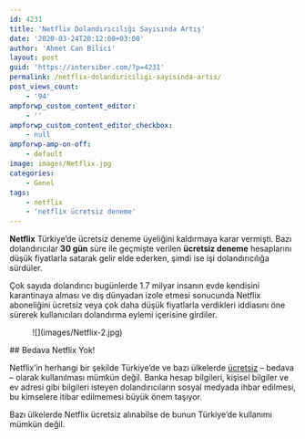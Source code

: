 ```yaml
---
id: 4231
title: 'Netflix Dolandırıcılığı Sayısında Artış'
date: '2020-03-24T20:12:00+03:00'
author: 'Ahmet Can Bilici'
layout: post
guid: 'https://intersiber.com/?p=4231'
permalink: /netflix-dolandiriciligi-sayisinda-artis/
post_views_count:
    - '94'
ampforwp_custom_content_editor:
    - ''
ampforwp_custom_content_editor_checkbox:
    - null
ampforwp-amp-on-off:
    - default
image: images/Netflix.jpg
categories:
    - Genel
tags:
    - netflix
    - 'netflix ücretsiz deneme'
---
```


**Netflix** Türkiye’de ücretsiz deneme üyeliğini kaldırmaya karar vermişti. Bazı dolandırıcılar **30 gün** süre ile geçmişte verilen **ücretsiz deneme** hesaplarını düşük fiyatlarla satarak gelir elde ederken, şimdi ise işi dolandırıcılığa sürdüler.

Çok sayıda dolandırıcı bugünlerde 1.7 milyar insanın evde kendisini karantinaya alması ve dış dünyadan izole etmesi sonucunda Netflix aboneliğini ücretsiz veya çok daha düşük fiyatlarla verdikleri iddiasını öne sürerek kullanıcıları dolandırma eylemi içerisine girdiler.

<figure class="wp-block-image size-full">![](images/Netflix-2.jpg)</figure>## Bedava Netflix Yok!

Netflix’in herhangi bir şekilde Türkiye’de ve bazı ülkelerde [ücretsiz](https://intersiber.com/netflix-1-aylik-ucretsiz-deneme-surumunu-turkiyede-kullanimdan-kaldirdi/) – bedava – olarak kullanılması mümkün değil. Banka hesap bilgileri, kişisel bilgiler ve ev adresi gibi bilgileri isteyen dolandırıcıların sosyal medyada ihbar edilmesi, bu kimselere itibar edilmemesi büyük önem taşıyor.

Bazı ülkelerde Netflix ücretsiz alınabilse de bunun Türkiye’de kullanımı mümkün değil.